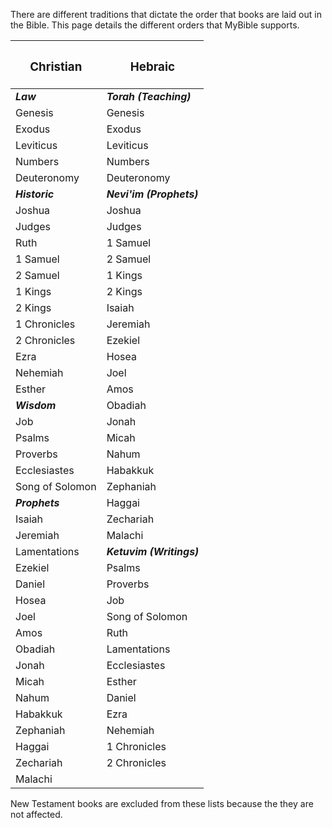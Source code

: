 There are different traditions that dictate the order that books are laid out in the Bible. This page details the different orders that MyBible supports.

| <h3>Christian</h3> | <h3>Hebraic</h3> |
| ------------------ | ---------------- |
| ***Law*** | ***Torah (Teaching)*** |
| Genesis | Genesis |
| Exodus | Exodus |
| Leviticus | Leviticus |
| Numbers | Numbers |
| Deuteronomy | Deuteronomy |
| ***Historic*** | ***Nevi'im (Prophets)*** |
| Joshua | Joshua |
| Judges | Judges |
| Ruth | 1 Samuel |
| 1 Samuel | 2 Samuel |
| 2 Samuel | 1 Kings |
| 1 Kings | 2 Kings |
| 2 Kings | Isaiah |
| 1 Chronicles | Jeremiah |
| 2 Chronicles | Ezekiel |
| Ezra | Hosea |
| Nehemiah | Joel |
| Esther | Amos |
| ***Wisdom*** | Obadiah |
| Job | Jonah |
| Psalms | Micah |
| Proverbs | Nahum |
| Ecclesiastes | Habakkuk |
| Song of Solomon | Zephaniah |
| ***Prophets*** | Haggai |
| Isaiah | Zechariah |
| Jeremiah | Malachi |
| Lamentations | ***Ketuvim (Writings)*** |
| Ezekiel | Psalms |
| Daniel | Proverbs |
| Hosea | Job |
| Joel | Song of Solomon |
| Amos | Ruth |
| Obadiah | Lamentations |
| Jonah | Ecclesiastes |
| Micah | Esther |
| Nahum | Daniel |
| Habakkuk | Ezra |
| Zephaniah | Nehemiah |
| Haggai | 1 Chronicles |
| Zechariah | 2 Chronicles |
| Malachi |   |

New Testament books are excluded from these lists because the they are not affected.